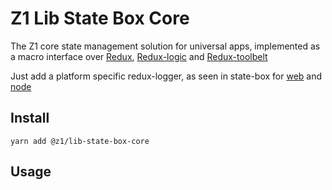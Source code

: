 # Z1 Lib State Box Core

The Z1 core state management solution for universal apps, implemented as a macro interface over [Redux](https://github.com/reduxjs/redux), [Redux-logic](https://github.com/jeffbski/redux-logic) and [Redux-toolbelt](https://github.com/welldone-software/redux-toolbelt)

Just add a platform specific redux-logger, as seen in state-box for [web](https://github.com/SaucecodeOfficial/zero-one-core/tree/master/libs/state-box) and [node](https://github.com/SaucecodeOfficial/zero-one-core/tree/master/libs/state-box-node)

## Install

```
yarn add @z1/lib-state-box-core
```

## Usage

```JavaScript


```
